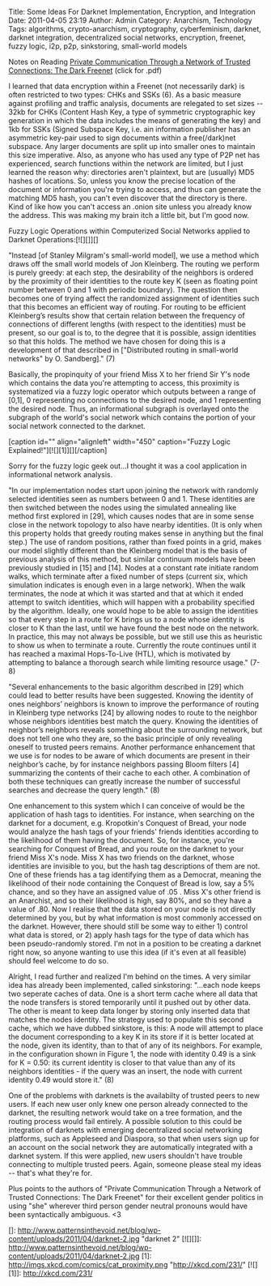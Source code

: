Title: Some Ideas For Darknet Implementation, Encryption, and Integration
Date: 2011-04-05 23:19
Author: Admin
Category: Anarchism, Technology
Tags: algorithms, crypto-anarchism, cryptography, cyberfeminism, darknet, darknet integration, decentralized social networks, encryption, freenet, fuzzy logic, i2p, p2p, sinkstoring, small-world models

Notes on Reading [Private Communication Through a Network of Trusted
Connections: The Dark Freenet][] (click for .pdf)

I learned that data encryption within a Freenet (not necessarily dark)
is often restricted to two types: CHKs and SSKs (6). As a basic measure
against profiling and traffic analysis, documents are relegated to set
sizes -- 32kb for CHKs (Content Hash Key, a type of symmetric
cryptographic key generation in which the data includes the means of
generating the key) and 1kb for SSKs (Signed Subspace Key, i.e. ain
information publisher has an asymmetric key-pair used to sign documents
within a free(/dark)net subspace. Any larger documents are split up into
smaller ones to maintain this size imperative. Also, as anyone who has
used any type of P2P net has experienced, search functions within the
network are limited, but I just learned the reason why: directories
aren't plaintext, but are (usually) MD5 hashes of locations. So, unless
you know the precise location of the document or information you're
trying to access, and thus can generate the matching MD5 hash, you can't
even discover that the directory is there. Kind of like how you can't
access an .onion site unless you already know the address. This was
making my brain itch a little bit, but I'm good now.

Fuzzy Logic Operations within Computerized Social Networks applied to
Darknet Operations:[![][]][]

"Instead [of Stanley Milgram's small-world model], we use a method which
draws off the small world models of Jon Kleinberg. The routing we
perform is purely greedy: at each step, the desirability of the
neighbors is ordered by the proximity of their identities to the route
key K (seen as floating point number between 0 and 1 with periodic
boundary). The question then becomes one of trying affect the randomized
assignment of identities such that this becomes an efficient way of
routing. For routing to be efficient Kleinberg’s results show that
certain relation between the frequency of connections of different
lengths (with respect to the identities) must be present, so our goal is
to, to the degree that it is possible, assign identities so that this
holds. The method we have chosen for doing this is a development of that
described in ["Distributed routing in small-world networks" by O.
Sandberg]." (7)

Basically, the propinquity of your friend Miss X to her friend Sir Y's
node which contains the data you're attempting to access, this proximity
is systematized via a fuzzy logic operator which outputs between a range
of [0,1], 0 representing no connections to the desired node, and 1
representing the desired node. Thus, an informational subgraph is
overlayed onto the subgraph of the world's social network which contains
the portion of your social network connected to the darknet.

[caption id="" align="alignleft" width="450" caption="Fuzzy Logic
Explained!"][![][1]][][/caption]

Sorry for the fuzzy logic geek out...I thought it was a cool application
in informational network analysis.

"In our implementation nodes start upon joining the network with
randomly selected identities seen as numbers between 0 and 1. These
identities are then switched between the nodes using the simulated
annealing like method first explored in [29], which causes nodes that
are in some sense close in the network topology to also have nearby
identities. (It is only when this property holds that greedy routing
makes sense in anything but the final step.) The use of random
positions, rather than fixed points in a grid, makes our model slightly
different than the Kleinberg model that is the basis of previous
analysis of this method, but similar continuum models have been
previously studied in [15] and [14]. Nodes at a constant rate initiate
random walks, which terminate after a fixed number of steps (current
six, which simulation indicates is enough even in a large network). When
the walk terminates, the node at which it was started and that at which
it ended attempt to switch identities, which will happen with a
probability specified by the algorithm. Ideally, one would hope to be
able to assign the identities so that every step in a route for K brings
us to a node whose identity is closer to K than the last, until we have
found the best node on the network. In practice, this may not always be
possible, but we still use this as heuristic to show us when to
terminate a route. Currently the route continues until it has reached a
maximal Hops-To-Live (HTL), which is motivated by attempting to balance
a thorough search while limiting resource usage." (7-8)

"Several enhancements to the basic algorithm described in [29] which
could lead to better results have been suggested. Knowing the identity
of ones neighbors’ neighbors is known to improve the performance of
routing in Kleinberg type networks [24] by allowing nodes to route to
the neighbor whose neighbors identities best match the query. Knowing
the identities of neighbor’s neighbors reveals something about the
surrounding network, but does not tell one who they are, so the basic
principle of only revealing oneself to trusted peers remains. Another
performance enhancement that we use is for nodes to be aware of which
documents are present in their neighbor’s cache, by for instance
neighbors passing Bloom filters [4] summarizing the contents of their
cache to each other. A combination of both these techniques can greatly
increase the number of successful searches and decrease the query
length." (8)

One enhancement to this system which I can conceive of would be the
application of hash tags to identities. For instance, when searching on
the darknet for a document, e.g. Kropotkin's Conquest of Bread, your
node would analyze the hash tags of your friends' friends identities
according to the likelihood of them having the document. So, for
instance, you're searching for Conquest of Bread, and you route on the
darknet to your friend Miss X's node. Miss X has two friends on the
darknet, whose identities are invisible to you, but the hash tag
descriptions of them are not. One of these friends has a tag identifying
them as a Democrat, meaning the likelihood of their node containing the
Conquest of Bread is low, say a 5% chance, and so they have an assigned
value of .05 . Miss X's other friend is an Anarchist, and so their
likelihood is high, say 80%, and so they have a value of .80. Now I
realise that the data stored on your node is not directly determined by
you, but by what information is most commonly accessed on the darknet.
However, there should still be some way to either 1) control what data
is stored, or 2) apply hash tags for the type of data which has been
pseudo-randomly stored. I'm not in a position to be creating a darknet
right now, so anyone wanting to use this idea (if it's even at all
feasible) should feel welcome to do so.

Alright, I read further and realized I'm behind on the times. A very
similar idea has already been implemented, called sinkstoring: "...each
node keeps two seperate caches of data. One is a short term cache where
all data that the node transfers is stored temporarily until it pushed
out by other data. The other is meant to keep data longer by storing
only inserted data that matches the nodes identity. The strategy used to
populate this second cache, which we have dubbed sinkstore, is this: A
node will attempt to place the document corresponding to a key K in its
store if it is better located at the node, given its identity, than to
that of any of its neighbors. For example, in the configuration shown in
Figure 1, the node with identity 0.49 is a sink for K = 0.50: its
current identity is closer to that value than any of its neighbors
identities - if the query was an insert, the node with current identity
0.49 would store it." (8)

One of the problems with darknets is the availabilty of trusted peers to
new users. If each new user only knew one person already connected to
the darknet, the resulting network would take on a tree formation, and
the routing process would fail entirely. A possible solution to this
could be integration of darknets with emerging decentralized social
networking platforms, such as Appleseed and Diaspora, so that when users
sign up for an account on the social network they are automatically
integrated with a darknet system. If this were applied, new users
shouldn't have trouble connecting to multiple trusted peers. Again,
someone please steal my ideas -- that's what they're for.

Plus points to the authors of "Private Communication Through a Network
of Trusted Connections: The Dark Freenet" for their excellent gender
politics in using "she" wherever third person gender neutral pronouns
would have been syntactically ambiguous. \<3

  [Private Communication Through a Network of Trusted Connections: The
  Dark Freenet]: http://www.patternsinthevoid.net/blog/wp-content/uploads/2011/04/Private-Communication-Through-a-Network-of-Trusted-Connections-The-Dark-Freenet.pdf
  []: http://www.patternsinthevoid.net/blog/wp-content/uploads/2011/04/darknet-2.jpg
    "darknet 2"
  [![][]]: http://www.patternsinthevoid.net/blog/wp-content/uploads/2011/04/darknet-2.jpg
  [1]: http://imgs.xkcd.com/comics/cat_proximity.png
    "http://xkcd.com/231/"
  [![][1]]: http://xkcd.com/231/
